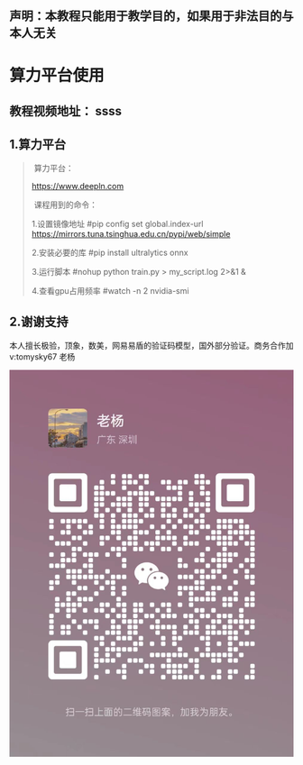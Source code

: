 ## 声明：本教程只能用于教学目的，如果用于非法目的与本人无关

# 算力平台使用

## 教程视频地址： ssss

## 1.算力平台

> ​	算力平台：	
>
> https://www.deepln.com
>
> ​	课程用到的命令：
>
> 1.设置镜像地址
> #pip config set global.index-url https://mirrors.tuna.tsinghua.edu.cn/pypi/web/simple
>
> 2.安装必要的库
> #pip install ultralytics onnx
>
> 3.运行脚本
> #nohup python train.py > my_script.log 2>&1 &
>
> 4.查看gpu占用频率
> #watch -n 2 nvidia-smi

## 2.谢谢支持

本人擅长极验，顶象，数美，网易易盾的验证码模型，国外部分验证。商务合作加v:tomysky67 老杨

![微信](README.assets/微信.jpg)
